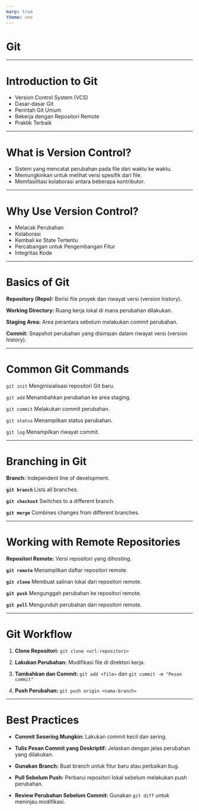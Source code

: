```yaml
---
marp: true
theme: one
---
```


# Git

---

# Introduction to Git

- Version Control System (VCS)
- Dasar-dasar Git
- Perintah Git Umum
- Bekerja dengan Repositori Remote
- Praktik Terbaik

---

# What is Version Control?

- Sistem yang mencatat perubahan pada file dari waktu ke waktu.
- Memungkinkan untuk melihat versi spesifik dari file.
- Memfasilitasi kolaborasi antara beberapa kontributor.

---

# Why Use Version Control?

- Melacak Perubahan
- Kolaborasi
- Kembali ke State Tertentu
- Percabangan untuk Pengembangan Fitur
- Integritas Kode

---

# Basics of Git

**Repository (Repo):**
Berisi file proyek dan riwayat versi (version history).

**Working Directory:**
Ruang kerja lokal di mana perubahan dilakukan.

**Staging Area:**
Area perantara sebelum melakukan commit perubahan.

**Commit:**
Snapshot perubahan yang disimpan dalam riwayat versi (version history).

---

# Common Git Commands

`git init` Menginisialisasi repositori Git baru.

`git add` Menambahkan perubahan ke area staging.

`git commit` Melakukan commit perubahan.

`git status` Menampilkan status perubahan.

`git log` Menampilkan riwayat commit.

---

# Branching in Git

**Branch:** Independent line of development.

**`git branch`** Lists all branches.

**`git checkout`** Switches to a different branch.

**`git merge`** Combines changes from different branches.

---

# Working with Remote Repositories

**Repositori Remote:** Versi repositori yang dihosting.

**`git remote`** Menampilkan daftar repositori remote.

**`git clone`** Membuat salinan lokal dari repositori remote.

**`git push`** Mengunggah perubahan ke repositori remote.

**`git pull`** Mengunduh perubahan dari repositori remote.

---

# Git Workflow

1. **Clone Repositori:** `git clone <url-repositori>`

2. **Lakukan Perubahan:** Modifikasi file di direktori kerja.

3. **Tambahkan dan Commit:** `git add <file>` dan `git commit -m "Pesan commit"`

4. **Push Perubahan:** `git push origin <nama-branch>`

---

# Best Practices

- **Commit Sesering Mungkin:** Lakukan commit kecil dan sering.

- **Tulis Pesan Commit yang Deskriptif:** Jelaskan dengan jelas perubahan yang dilakukan.

- **Gunakan Branch:** Buat branch untuk fitur baru atau perbaikan bug.

- **Pull Sebelum Push:** Perbarui repositori lokal sebelum melakukan push perubahan.

- **Review Perubahan Sebelum Commit:** Gunakan `git diff` untuk meninjau modifikasi.
